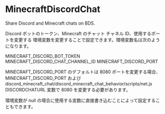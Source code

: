 # MinecraftDiscordChat
Share Discord and Minecraft chats on BDS.


Discord ボットのトークン、Minecraft のチャット チャネル ID、使用するポートを変更する
環境変数を変更することで設定できます。環境変数名は次のようになります。

MINECRAFT_DISCORD_BOT_TOKEN MINECRAFT_DISCORD_CHAT_CHANNEL_ID MINECRAFT_DISCORD_PORT

MINECRAFT_DISCORD_PORT のデフォルトは 8080 ポートを変更する場合、MINECRAFT_DISCORD_PORT および discord_minecraft_chat/discord_minecraft_chat_behavior/scripts/net.js DISCORDCHATURL 変数で 8080 を変更する必要があります。

環境変数が null の場合に使用する変数に直接書き込むことによって設定することもできます。
